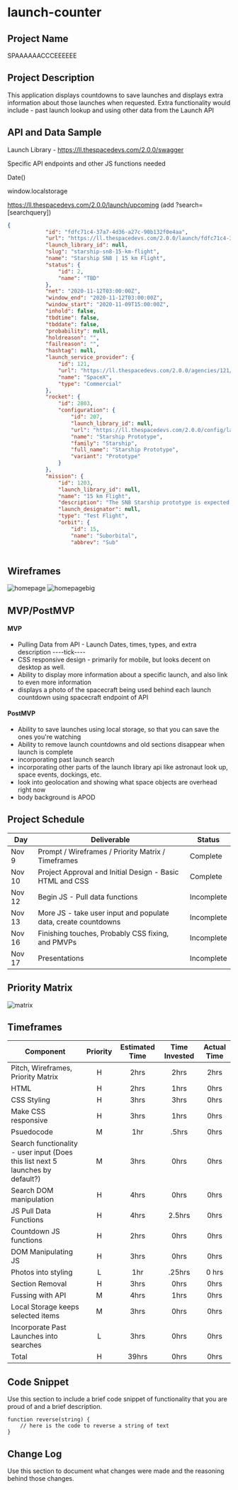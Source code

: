 # launch-counter

## Project Name

SPAAAAAACCCEEEEEE

## Project Description

This application displays countdowns to save launches and displays extra information about those launches when requested.
Extra functionality would include - past launch lookup and using other data from the Launch API

## API and Data Sample

Launch Library - https://ll.thespacedevs.com/2.0.0/swagger

Specific API endpoints and other JS functions needed

Date()

window.localstorage

https://ll.thespacedevs.com/2.0.0/launch/upcoming (add ?search=[searchquery])


```json
{
            "id": "fdfc71c4-37a7-4d36-a27c-90b132f0e4aa",
            "url": "https://ll.thespacedevs.com/2.0.0/launch/fdfc71c4-37a7-4d36-a27c-90b132f0e4aa/",
            "launch_library_id": null,
            "slug": "starship-sn8-15-km-flight",
            "name": "Starship SN8 | 15 km Flight",
            "status": {
                "id": 2,
                "name": "TBD"
            },
            "net": "2020-11-12T03:00:00Z",
            "window_end": "2020-11-12T03:00:00Z",
            "window_start": "2020-11-09T15:00:00Z",
            "inhold": false,
            "tbdtime": false,
            "tbddate": false,
            "probability": null,
            "holdreason": "",
            "failreason": "",
            "hashtag": null,
            "launch_service_provider": {
                "id": 121,
                "url": "https://ll.thespacedevs.com/2.0.0/agencies/121/",
                "name": "SpaceX",
                "type": "Commercial"
            },
            "rocket": {
                "id": 2803,
                "configuration": {
                    "id": 207,
                    "launch_library_id": null,
                    "url": "https://ll.thespacedevs.com/2.0.0/config/launcher/207/",
                    "name": "Starship Prototype",
                    "family": "Starship",
                    "full_name": "Starship Prototype",
                    "variant": "Prototype"
                }
            },
            "mission": {
                "id": 1203,
                "launch_library_id": null,
                "name": "15 km Flight",
                "description": "The SN8 Starship prototype is expected to perform a first flight to an altitude of 15 km or 50,000 ft.",
                "launch_designator": null,
                "type": "Test Flight",
                "orbit": {
                    "id": 15,
                    "name": "Suborbital",
                    "abbrev": "Sub"
             
```

## Wireframes

![homepage](/assets/Homepagev2.png "Homepage")
![homepagebig](/assets/desktopversion.png "Homepage big")

## MVP/PostMVP 

#### MVP 

- Pulling Data from API - Launch Dates, times, types, and extra description ----tick----
- CSS responsive design - primarily for mobile, but looks decent on desktop as well.
- Ability to display more information about a specific launch, and also link to even more information
- displays a photo of the spacecraft being used behind each launch countdown using spacecraft endpoint of API


#### PostMVP  

- Ability to save launches using local storage, so that you can save the ones you're watching
- Ability to remove launch countdowns and old sections disappear when launch is complete
- incorporating past launch search
- incorporating other parts of the launch library api like astronaut look up, space events, dockings, etc.
- look into geolocation and showing what space objects are overhead right now
- body background is APOD

## Project Schedule

|  Day | Deliverable | Status
|---|---| ---|
|Nov 9| Prompt / Wireframes / Priority Matrix / Timeframes | Complete
|Nov 10| Project Approval and Initial Design - Basic HTML and CSS | Complete
|Nov 12| Begin JS - Pull data functions  | Incomplete
|Nov 13| More JS - take user input and populate data, create countdowns | Incomplete
|Nov 16| Finishing touches, Probably CSS fixing, and PMVPs | Incomplete
|Nov 17| Presentations | Incomplete

## Priority Matrix

![matrix](/assets/priority-matrix.png "priority matrix")

## Timeframes

| Component | Priority | Estimated Time | Time Invested | Actual Time |
| --- | :---: |  :---: | :---: | :---: |
| Pitch, Wireframes, Priority Matrix| H | 2hrs | 2hrs | 2hrs| 
| HTML | H | 2hrs| 1hrs | 0hrs |
| CSS Styling | H | 3hrs| 3hrs | 0hrs |
| Make CSS responsive | H | 3hrs| 1hrs | 0hrs |
| Psuedocode | M | 1hr | .5hrs | 0hrs |
| Search functionality - user input (Does this list next 5 launches by default?) | M | 3hrs | 0hrs | 0hrs |
| Search DOM manipulation | H | 4hrs| 0hrs | 0hrs |
| JS Pull Data Functions | H | 4hrs| 2.5hrs | 0hrs |
| Countdown JS functions | H | 2hrs| 0hrs | 0hrs |
| DOM Manipulating JS | H | 3hrs| 0hrs | 0hrs |
| Photos into styling| L | 1hr | .25hrs | 0 hrs|
| Section Removal | H | 3hrs| 0hrs | 0hrs |
| Fussing with API | M | 4hrs| 1hrs | 0hrs |
| Local Storage keeps selected items| M | 3hrs| 0hrs | 0hrs |
| Incorporate Past Launches into searches | L | 3hrs | 0hrs | 0hrs|
| Total | H | 39hrs| 0hrs | 0hrs |

## Code Snippet

Use this section to include a brief code snippet of functionality that you are proud of and a brief description.  

```
function reverse(string) {
	// here is the code to reverse a string of text
}
```

## Change Log
 Use this section to document what changes were made and the reasoning behind those changes.
